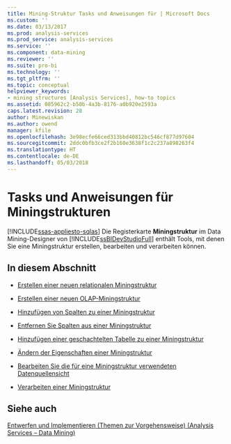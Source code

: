 ```yaml
---
title: Mining-Struktur Tasks und Anweisungen für | Microsoft Docs
ms.custom: ''
ms.date: 03/13/2017
ms.prod: analysis-services
ms.prod_service: analysis-services
ms.service: ''
ms.component: data-mining
ms.reviewer: ''
ms.suite: pro-bi
ms.technology: ''
ms.tgt_pltfrm: ''
ms.topic: conceptual
helpviewer_keywords:
- mining structures [Analysis Services], how-to topics
ms.assetid: 085962c2-b50b-4a3b-8176-a0b920e2593a
caps.latest.revision: 28
author: Minewiskan
ms.author: owend
manager: kfile
ms.openlocfilehash: 3e98ecfe66ced313bbd40812bc546cf877d97604
ms.sourcegitcommit: 2ddc0bfb3ce2f2b160e3638f1c2c237a898263f4
ms.translationtype: HT
ms.contentlocale: de-DE
ms.lasthandoff: 05/03/2018
---
```

# <a name="mining-structure-tasks-and-how-tos"></a>Tasks und Anweisungen für Miningstrukturen
[!INCLUDE[ssas-appliesto-sqlas](../../includes/ssas-appliesto-sqlas.md)]
  Die Registerkarte **Miningstruktur** im Data Mining-Designer von [!INCLUDE[ssBIDevStudioFull](../../includes/ssbidevstudiofull-md.md)] enthält Tools, mit denen Sie eine Miningstruktur erstellen, bearbeiten und verarbeiten können.  
  
## <a name="in-this-section"></a>In diesem Abschnitt  
  
-   [Erstellen einer neuen relationalen Miningstruktur](../../analysis-services/data-mining/create-a-new-relational-mining-structure.md)  
  
-   [Erstellen einer neuen OLAP-Miningstruktur](../../analysis-services/data-mining/create-a-new-olap-mining-structure.md)  
  
-   [Hinzufügen von Spalten zu einer Miningstruktur](../../analysis-services/data-mining/add-columns-to-a-mining-structure.md)  
  
-   [Entfernen Sie Spalten aus einer Miningstruktur](../../analysis-services/data-mining/remove-columns-from-a-mining-structure.md)  
  
-   [Hinzufügen einer geschachtelten Tabelle zu einer Miningstruktur](../../analysis-services/data-mining/add-a-nested-table-to-a-mining-structure.md)  
  
-   [Ändern der Eigenschaften einer Miningstruktur](../../analysis-services/data-mining/change-the-properties-of-a-mining-structure.md)  
  
-   [Bearbeiten Sie die für eine Miningstruktur verwendeten Datenquellensicht](../../analysis-services/data-mining/edit-the-data-source-view-used-for-a-mining-structure.md)  
  
-   [Verarbeiten einer Miningstruktur](../../analysis-services/data-mining/process-a-mining-structure.md)  
  
  
## <a name="see-also"></a>Siehe auch  
 [Entwerfen und Implementieren (Themen zur Vorgehensweise) (Analysis Services &ndash; Data Mining)](https://msdn.microsoft.com/library/bb522452.aspx)  
  
  
